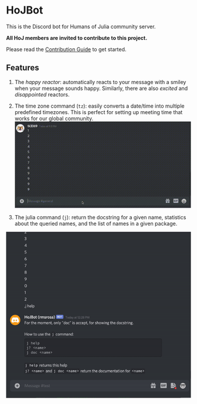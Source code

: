 # HoJBot

This is the Discord bot for Humans of Julia community server.

**All HoJ members are invited to contribute to this project.**

Please read the [Contribution Guide](CONTRIBUTING.md) to get started.

## Features

1. The _happy reactor_: automatically reacts to your message with a smiley when your message sounds happy. Similarly, there are also _excited_ and _disappointed_ reactors.

1. The time zone command (`tz`): easily converts a date/time into multiple predefined timezones. This is perfect for setting up meeting time that works for our global community.
![tz demo](images/demo.gif)

1. The julia command (`j`): return the docstring for a given name, statistics about the queried names, and the list of names in a given package.

![j demo](images/j_demo.gif)
